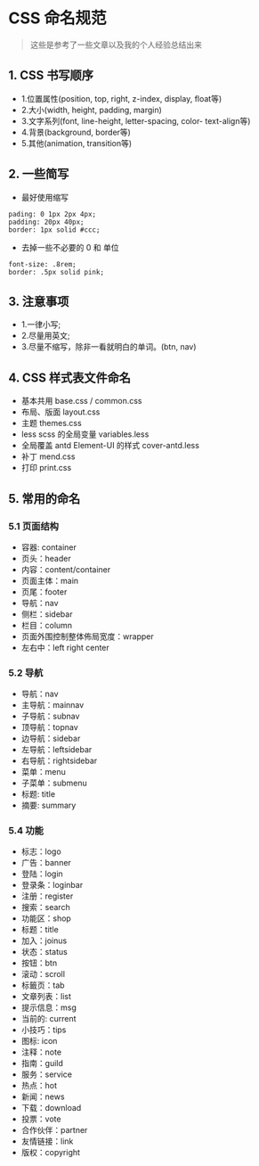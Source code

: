 # CSS 命名规范

> 这些是参考了一些文章以及我的个人经验总结出来

## 1. CSS 书写顺序
+ 1.位置属性(position, top, right, z-index, display, float等)
+ 2.大小(width, height, padding, margin)
+ 3.文字系列(font, line-height, letter-spacing, color- text-align等)
+ 4.背景(background, border等)
+ 5.其他(animation, transition等)

## 2. 一些简写
+ 最好使用缩写
```
pading: 0 1px 2px 4px;
padding: 20px 40px;
border: 1px solid #ccc;
```
+ 去掉一些不必要的 0 和 单位
```
font-size: .8rem;
border: .5px solid pink;
```

## 3. 注意事项
+ 1.一律小写; 
+ 2.尽量用英文; 
+ 3.尽量不缩写，除非一看就明白的单词。(btn, nav)

## 4. CSS 样式表文件命名
+ 基本共用 base.css / common.css
+ 布局、版面 layout.css 
+ 主题 themes.css
+ less scss 的全局变量 variables.less
+ 全局覆盖 antd Element-UI 的样式 cover-antd.less
+ 补丁 mend.css 
+ 打印 print.css

## 5. 常用的命名

### 5.1 页面结构
+ 容器: container 
+ 页头：header 
+ 内容：content/container 
+ 页面主体：main 
+ 页尾：footer 
+ 导航：nav 
+ 侧栏：sidebar 
+ 栏目：column 
+ 页面外围控制整体佈局宽度：wrapper 
+ 左右中：left right center

### 5.2 导航
+ 导航：nav 
+ 主导航：mainnav 
+ 子导航：subnav 
+ 顶导航：topnav 
+ 边导航：sidebar 
+ 左导航：leftsidebar 
+ 右导航：rightsidebar 
+ 菜单：menu 
+ 子菜单：submenu 
+ 标题: title 
+ 摘要: summary

### 5.4 功能
+ 标志：logo 
+ 广告：banner 
+ 登陆：login 
+ 登录条：loginbar 
+ 注册：register 
+ 搜索：search 
+ 功能区：shop 
+ 标题：title 
+ 加入：joinus 
+ 状态：status 
+ 按钮：btn 
+ 滚动：scroll 
+ 标籤页：tab 
+ 文章列表：list 
+ 提示信息：msg 
+ 当前的: current 
+ 小技巧：tips 
+ 图标: icon 
+ 注释：note 
+ 指南：guild 
+ 服务：service 
+ 热点：hot 
+ 新闻：news 
+ 下载：download 
+ 投票：vote 
+ 合作伙伴：partner 
+ 友情链接：link 
+ 版权：copyright